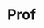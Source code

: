 ---
layout: person
given: Andy
family: Neely
department: Vice-Chancellor's Office
title: Prof
job_title: 'Pro-Vice-Chancellor  '
crsid: adn1000
image: /assets/uploads/Neely_Andy.jpeg
webpage: https://www.energy.cam.ac.uk/directory/adn1000%40cam.ac.uk
biography: Professor Andy Neely is Pro-Vice-Chancellor for Enterprise and Business
  Relations at the University of Cambridge and former Head of the Institute for Manufacturing
  (IfM). He is a Fellow of Sidney Sussex College and Director of the Centre for Digital
  Built Britain and Founding Director of the Cambridge Service Alliance. He is widely
  recognised for his work on the servitization of manufacturing, as well as his work
  on performance measurement and management.
name: Andy Neely
---
